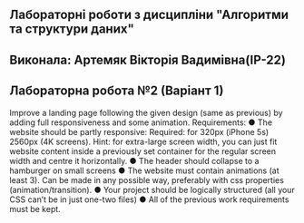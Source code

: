 ## Лабораторні роботи з дисципліни "Алгоритми та структури даних"

## Виконала: Артемяк Вікторія Вадимівна(ІР-22)
## Лабораторна робота №2 (Варіант 1)

Improve a landing page following the given design (same as 
previous) by adding full responsiveness and some animation.
Requirements:
● The website should be partly responsive:
Required: for 320px (iPhone 5s)  2560px (4K screens).
Hint: for extra-large screen width, you can just fit website content 
inside a previously set container for the regular screen width and 
centre it horizontally.
● The header should collapse to a hamburger on small screens
● The website must contain animations (at least 3). Can be made in 
any possible way, preferably with css properties 
(animation/transition).
● Your project should be logically structured (all your CSS can’t be in 
just one-two files)
● All of the previous work requirements must be kept.
